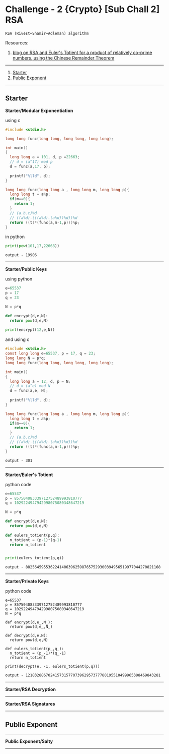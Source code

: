 # Challenge - 2 {Crypto} [Sub Chall 2] RSA

```
RSA (Rivest–Shamir–Adleman) algorithm
```

Resources:
1. [blog on RSA and Euler's Totient for a product of relatively co-prime numbers, using the Chinese Remainder Theorem](https://leimao.github.io/article/RSA-Algorithm/)

<hr>

1. [Starter](#starter)
2. [Public Exponent](#public-exponent)

---
## Starter

**Starter/Modular Exponentiation**

using c
```c
#include <stdio.h>

long long func(long long, long long, long long);

int main()
{
  long long a = 101, d, p =22663;
  // d = (a^17) mod p
  d = func(a,17, p);
  
  printf("%lld", d);
}

long long func(long long a , long long m, long long p){
  long long t = a%p;
  if(m==0){
    return 1;
  }
  // (a.b.c)%d
  // ((a%d).(((a%d).(a%d))%d))%d
  return ((t)*(func(a,m-1,p)))%p;
}
```

in python
```python
print(pow(101,17,22663))
```
`output - 19906`

---

**Starter/Public Keys**

using python
```python
e=65537 
p = 17
q = 23

N = p*q

def encrypt(d,e,N):
  return pow(d,e,N)
  
print(encrypt(12,e,N))
```

and using c
```c
#include <stdio.h>
const long long e=65537, p = 17, q = 23;
long long N = p*q;
long long func(long long, long long, long long);

int main()
{
  long long a = 12, d, p = N;
  // d = (a^e) mod N
  d = func(a,e, N);
  
  printf("%lld", d);
}

long long func(long long a , long long m, long long p){
  long long t = a%p;
  if(m==0){
    return 1;
  }
  // (a.b.c)%d
  // ((a%d).(((a%d).(a%d))%d))%d
  return ((t)*(func(a,m-1,p)))%p;
}
```

`output - 301`

---

**Starter/Euler's Totient**

python code
```python
e=65537 
p = 857504083339712752489993810777
q = 1029224947942998075080348647219

N = p*q

def encrypt(d,e,N):
  return pow(d,e,N)
  
def eulers_totient(p,q):
  n_totient = (p-1)*(q-1)
  return n_totient


print(eulers_totient(p,q))
```

`output - 882564595536224140639625987657529300394956519977044270821168`

---

**Starter/Private Keys**

python code
```
e=65537 
p = 857504083339712752489993810777
q = 1029224947942998075080348647219
N = p*q

def encrypt(d,e_,N_):
  return pow(d,e_,N_)
  
def decrypt(d,e,N):
  return pow(d,e,N)
  
def eulers_totient(p_,q_):
  n_totient = (p_-1)*(q_-1)
  return n_totient

print(decrypt(e, -1, eulers_totient(p,q)))
```

`output - 121832886702415731577073962957377780195510499965398469843281`


---

**Starter/RSA Decryption**


---

**Starter/RSA Signatures**


---
## Public Exponent
---

**Public Exponent/Salty**


---


